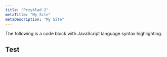 ```yaml
---
title: "Przykład 2"
metaTitle: "My Site"
metaDescription: "My Site"
---
```


The following is a code block with JavaScript language syntax highlighting.

## Test